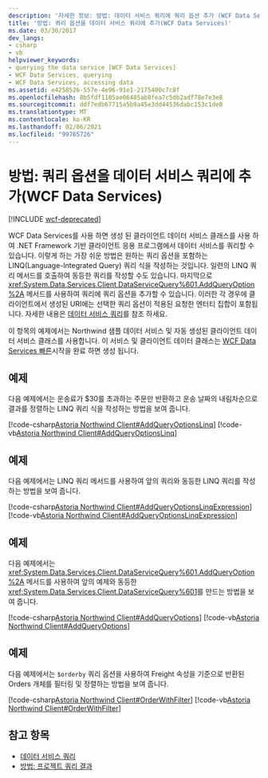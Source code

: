 ```yaml
---
description: '자세한 정보: 방법: 데이터 서비스 쿼리에 쿼리 옵션 추가 (WCF Data Services)'
title: '방법: 쿼리 옵션을 데이터 서비스 쿼리에 추가(WCF Data Services)'
ms.date: 03/30/2017
dev_langs:
- csharp
- vb
helpviewer_keywords:
- querying the data service [WCF Data Services]
- WCF Data Services, querying
- WCF Data Services, accessing data
ms.assetid: e4258526-557e-4e96-91e1-2175400c7c8f
ms.openlocfilehash: 8b5fdf1105ae06485ab8fea7c5db2adf78e7e3e8
ms.sourcegitcommit: ddf7edb67715a5b9a45e3dd44536dabc153c1de0
ms.translationtype: MT
ms.contentlocale: ko-KR
ms.lasthandoff: 02/06/2021
ms.locfileid: "99765726"
---
```

# <a name="how-to-add-query-options-to-a-data-service-query-wcf-data-services"></a>방법: 쿼리 옵션을 데이터 서비스 쿼리에 추가(WCF Data Services)

[!INCLUDE [wcf-deprecated](~/includes/wcf-deprecated.md)]

WCF Data Services를 사용 하면 생성 된 클라이언트 데이터 서비스 클래스를 사용 하 여 .NET Framework 기반 클라이언트 응용 프로그램에서 데이터 서비스를 쿼리할 수 있습니다. 이렇게 하는 가장 쉬운 방법은 원하는 쿼리 옵션을 포함하는 LINQ(Language-Integrated Query) 쿼리 식을 작성하는 것입니다. 일련의 LINQ 쿼리 메서드를 호출하여 동등한 쿼리를 작성할 수도 있습니다. 마지막으로 <xref:System.Data.Services.Client.DataServiceQuery%601.AddQueryOption%2A> 메서드를 사용하여 쿼리에 쿼리 옵션을 추가할 수 있습니다. 이러한 각 경우에 클라이언트에서 생성된 URI에는 선택한 쿼리 옵션이 적용된 요청한 엔터티 집합이 포함됩니다. 자세한 내용은 [데이터 서비스 쿼리](querying-the-data-service-wcf-data-services.md)를 참조 하세요.  
  
 이 항목의 예제에서는 Northwind 샘플 데이터 서비스 및 자동 생성된 클라이언트 데이터 서비스 클래스를 사용합니다. 이 서비스 및 클라이언트 데이터 클래스는 [WCF Data Services 빠른](quickstart-wcf-data-services.md)시작을 완료 하면 생성 됩니다.  
  
## <a name="example"></a>예제  

 다음 예제에서는 운송료가 $30를 초과하는 주문만 반환하고 운송 날짜의 내림차순으로 결과를 정렬하는 LINQ 쿼리 식을 작성하는 방법을 보여 줍니다.  
  
 [!code-csharp[Astoria Northwind Client#AddQueryOptionsLinq](../../../../samples/snippets/csharp/VS_Snippets_Misc/astoria_northwind_client/cs/source.cs#addqueryoptionslinq)]
 [!code-vb[Astoria Northwind Client#AddQueryOptionsLinq](../../../../samples/snippets/visualbasic/VS_Snippets_Misc/astoria_northwind_client/vb/source.vb#addqueryoptionslinq)]  
  
## <a name="example"></a>예제  

 다음 예제에서는 LINQ 쿼리 메서드를 사용하여 앞의 쿼리와 동등한 LINQ 쿼리를 작성하는 방법을 보여 줍니다.  
  
 [!code-csharp[Astoria Northwind Client#AddQueryOptionsLinqExpression](../../../../samples/snippets/csharp/VS_Snippets_Misc/astoria_northwind_client/cs/source.cs#addqueryoptionslinqexpression)]
 [!code-vb[Astoria Northwind Client#AddQueryOptionsLinqExpression](../../../../samples/snippets/visualbasic/VS_Snippets_Misc/astoria_northwind_client/vb/source.vb#addqueryoptionslinqexpression)]  
  
## <a name="example"></a>예제  

 다음 예제에서는 <xref:System.Data.Services.Client.DataServiceQuery%601.AddQueryOption%2A> 메서드를 사용하여 앞의 예제와 동등한 <xref:System.Data.Services.Client.DataServiceQuery%601>를 만드는 방법을 보여 줍니다.  
  
 [!code-csharp[Astoria Northwind Client#AddQueryOptions](../../../../samples/snippets/csharp/VS_Snippets_Misc/astoria_northwind_client/cs/source.cs#addqueryoptions)]
 [!code-vb[Astoria Northwind Client#AddQueryOptions](../../../../samples/snippets/visualbasic/VS_Snippets_Misc/astoria_northwind_client/vb/source.vb#addqueryoptions)]  
  
## <a name="example"></a>예제  

 다음 예제에서는 `$orderby` 쿼리 옵션을 사용하여 Freight 속성을 기준으로 반환된 Orders 개체를 필터링 및 정렬하는 방법을 보여 줍니다.  
  
 [!code-csharp[Astoria Northwind Client#OrderWithFilter](../../../../samples/snippets/csharp/VS_Snippets_Misc/astoria_northwind_client/cs/source.cs#orderwithfilter)]
 [!code-vb[Astoria Northwind Client#OrderWithFilter](../../../../samples/snippets/visualbasic/VS_Snippets_Misc/astoria_northwind_client/vb/source.vb#orderwithfilter)]  
  
## <a name="see-also"></a>참고 항목

- [데이터 서비스 쿼리](querying-the-data-service-wcf-data-services.md)
- [방법: 프로젝트 쿼리 결과](how-to-project-query-results-wcf-data-services.md)
